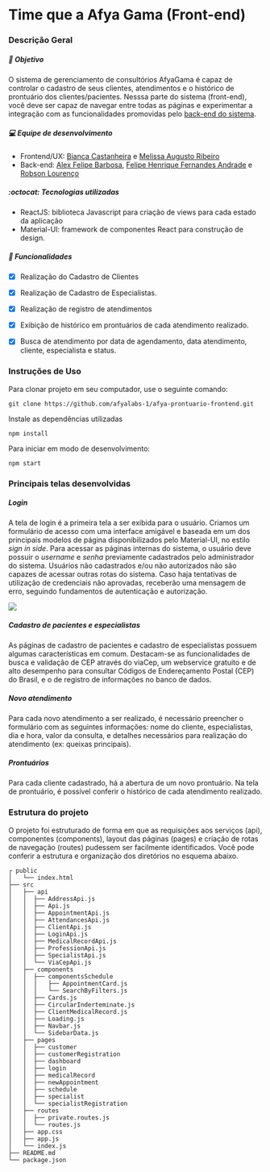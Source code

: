 # Time que a Afya Gama (Front-end) 


### Descrição Geral

##### :dart: Objetivo

O sistema de gerenciamento de consultórios AfyaGama é capaz de controlar o cadastro de seus clientes, atendimentos e o histórico de prontuário dos clientes/pacientes.
Nesssa parte do sistema (front-end), você deve ser capaz de navegar entre todas as páginas e experimentar a integração com as funcionalidades promovidas pelo [back-end do sistema](https://github.com/afyalabs-1/afya-prontuario-backend). 

##### :computer: Equipe de desenvolvimento
- Frontend/UX: [Bianca Castanheira](https://github.com/BiancaCastanheira) e [Melissa Augusto Ribeiro](https://github.com/melissarib)
- Back-end: [Alex Felipe Barbosa](https://github.com/AlexFelipeBarbosa), [Felipe Henrique Fernandes Andrade](https://github.com/fellipehfa) e [Robson Lourenço](https://github.com/robinhosl2008)

##### :octocat: Tecnologias utilizadas
- ReactJS: biblioteca Javascript para criação de views para cada estado da aplicação 
- Material-UI: framework de componentes React para construção de design.

##### :memo: Funcionalidades 
- [x] Realização do Cadastro de Clientes 
- [x] Realização de Cadastro de Especialistas.
- [x] Realização de registro de atendimentos 
- [x] Exibição de histórico em prontuários de cada atendimento realizado.
- [x] Busca de atendimento por data de agendamento, data atendimento, cliente, especialista e status.


### Instruções de Uso
    
Para clonar projeto em seu computador, use o seguinte comando:

    git clone https://github.com/afyalabs-1/afya-prontuario-frontend.git
        
Instale as dependências utilizadas 

    npm install
        
Para iniciar em modo de desenvolvimento:

    npm start 

### Principais telas desenvolvidas
##### Login

A tela de login é a primeira tela a ser exibida para o usuário. Criamos um formulário de acesso com uma interface amigável e baseada em um dos principais modelos de página disponibilizados pelo Material-UI, no estilo _sign in side_. Para acessar as páginas internas do sistema, o usuário deve possuir o _username_ e _senha_ previamente cadastrados pelo administrador do sistema. Usuários não cadastrados e/ou não autorizados não são capazes de acessar outras rotas do sistema. Caso haja tentativas de utilização de credenciais não aprovadas, receberão uma mensagem de erro, seguindo fundamentos de autenticação e autorização.


![ ](https://i.imgur.com/JeSyUZG.png)



##### Cadastro de pacientes e especialistas

As páginas de cadastro de pacientes e cadastro de especialistas possuem algumas características em comum. Destacam-se as funcionalidades de busca e validação de CEP através do viaCep, um webservice gratuito e de alto desempenho para consultar Códigos de Endereçamento Postal (CEP) do Brasil, e o de registro de informações no banco de dados.

##### Novo atendimento

Para cada novo atendimento a ser realizado, é necessário preencher o formulário com as seguintes informações: nome do cliente, especialistas, dia e  hora, valor da consulta, e detalhes necessários para realização do atendimento (ex: queixas principais).

##### Prontuários

Para cada cliente cadastrado, há a abertura de um novo prontuário. Na tela de prontuário, é possível conferir o histórico de cada atendimento realizado.


### Estrutura do projeto

O projeto foi estruturado de forma em que as requisições aos serviços (api), componentes (components), layout das páginas (pages) e criação de rotas de navegação (routes) pudessem ser facilmente identificados. Você pode conferir a estrutura e organização dos diretórios no esquema abaixo.

    ┌ public            
    │   └── index.html
    ├── src
    │   ├── api 
    │   │  ├── AddressApi.js 
    │   │  ├── Api.js 
    │   │  ├── AppointmentApi.js 
    │   │  ├── AttendancesApi.js
    │   │  ├── ClientApi.js 
    │   │  ├── LoginApi.js
    │   │  ├── MedicalRecordApi.js
    │   │  ├── ProfessionApi.js 
    │   │  ├── SpecialistApi.js
    │   │  └── ViaCepApi.js
    │   ├── components
    │   │  ├── componentsSchedule 
    │   │  │   ├── AppointmentCard.js 
    │   │  │   └── SearchByFilters.js 
    │   │  ├── Cards.js 
    │   │  ├── CircularInderteminate.js
    │   │  ├── ClientMedicalRecord.js 
    │   │  ├── Loading.js 
    │   │  ├── Navbar.js
    │   │  └── SidebarData.js 
    │   ├── pages
    │   │  ├── customer 
    │   │  ├── customerRegistration 
    │   │  ├── dashboard
    │   │  ├── login 
    │   │  ├── medicalRecord
    │   │  ├── newAppointment
    │   │  ├── schedule
    │   │  ├── specialist
    │   │  └── specialistRegistration
    │   ├── routes
    │   │  ├── private.routes.js
    │   │  └── routes.js 
    │   ├── app.css
    │   ├── app.js
    │   └── index.js          
    ├── README.md                       
    └── package.json                    
